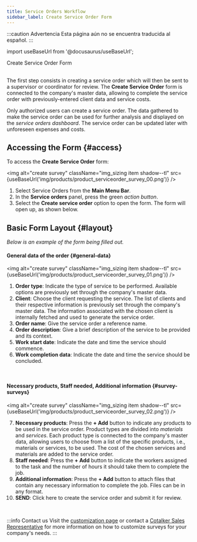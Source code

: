 ```yaml
---
title: Service Orders Workflow
sidebar_label: Create Service Order Form
---
```


:::caution Advertencia
Esta página aún no se encuentra traducida al español.
:::

import useBaseUrl from '@docusaurus/useBaseUrl'; 

<span className="hero__title">Create Service Order Form</span>
<br/>
<br/>

The first step consists in creating a service order which will then be sent to a supervisor or coordinator for review. The **Create Service Order** form is connected to the company's master data, allowing to complete the service order with previously-entered client data and service costs.

Only authorized users can create a service order. The data gathered to make the service order can be used for further analysis and displayed on the _service orders dashboard_. The service order can be updated later with unforeseen expenses and costs.

## Accessing the Form {#access}

<div className="alert alert--secondary">

To access the **Create Service Order** form:

<img alt="create survey" className="img_sizing item shadow--tl" src={useBaseUrl('img/products/product_serviceorder_survey_00.png')} />
<br/>

<div className="margin margin-left--lg">

1. Select <span className="badge badge--primary">Service Orders</span> from the **Main Menu Bar**.
2. In the **Service orders** panel, press the green _action button_.
3. Select the **Create service order** option to open the form. The form will open up, as shown below.

</div>

</div>

## Basic Form Layout {#layout}

<div className="alert alert--secondary">

_Below is an example of the form being filled out._

#### General data of the order {#general-data}

<img alt="create survey" className="img_sizing item shadow--tl" src={useBaseUrl('img/products/product_serviceorder_survey_01.png')} />
<br/>

<div className="margin margin-left--lg">

1. **Order type**: Indicate the type of service to be performed. Available options are previously set through the company's master data.
2. **Client**: Choose the client requesting the service. The list of clients and their respective information is previously set through the company's master data. The information associated with the chosen client is internally fetched and used to generate the service order.
3. **Order name**: Give the service order a reference name.
4. **Order description**: Give a brief description of the service to be provided and its context.
5. **Work start date**: Indicate the date and time the service should commence.
6. **Work completion data**: Indicate the date and time the service should be concluded.

</div>
<br/>

#### Necessary products, Staff needed, Additional information {#survey-surveys}

<img alt="create survey" className="img_sizing item shadow--tl" src={useBaseUrl('img/products/product_serviceorder_survey_02.png')} />
<br/>

<div className="margin margin-left--lg">

7. **Necessary products**: Press the **+ Add** button to indicate any products to be used in the service order. Product types are divided into _materials_ and _services_. Each product type is connected to the company's master data, allowing users to choose from a list of the specific products, i.e., materials or services, to be used. The cost of the chosen services and materials are added to the service order.
8. **Staff needed**: Press the **+ Add** button to indicate the workers assigned to the task and the number of hours it should take them to complete the job. 
9. **Additional information**: Press the **+ Add** button to attach files that contain any necessary information to complete the job. Files can be in any format.
10. **SEND**: Click here to create the service order and submit it for review.

</div>

</div>
<br/>

:::info Contact us
Visit the [customization page](/docs/products/setup/customization) or contact a [Cotalker Sales Representative](/docs/support/commercial) for more information on how to customize surveys for your company's needs.
:::
